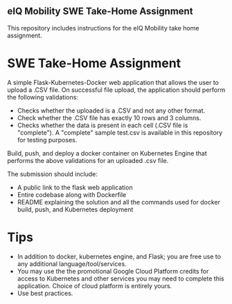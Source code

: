 ## eIQ Mobility SWE Take-Home Assignment

This repository includes instructions for the eIQ Mobility take home assignment.

# SWE Take-Home Assignment

A simple Flask-Kubernetes-Docker web application that allows the user to upload a .CSV file. On successful file upload, the application should perform the following validations:

* Checks whether the uploaded is a .CSV and not any other format.
* Check whether the .CSV file has exactly 10 rows and 3 columns.
* Checks whether the data is present in each cell (.CSV file is "complete"). A "complete" sample test.csv is available in this repository for testing purposes.

Build, push, and deploy a docker container on Kubernetes Engine that performs the above validations for an uploaded .csv file.

The submission should include:
* A public link to the flask web application
* Entire codebase along with Dockerfile
* README explaining the solution and all the commands used for docker build, push, and Kubernetes deployment

# Tips
* In addition to docker, kubernetes engine, and Flask; you are free use to any additional language/tool/services.
* You may use the the promotional Google Cloud Platform credits for access to Kubernetes and other services you may need to complete this application. Choice of cloud platform is entirely yours.
* Use best practices.
